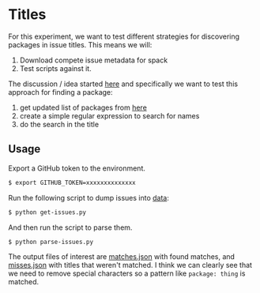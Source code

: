 # Titles

For this experiment, we want to test different strategies for discovering
packages in issue titles. This means we will:

1. Download compete issue metadata for spack
2. Test scripts against it.

The discussion / idea started [here](https://github.com/spack/spack-bot/pull/28#discussion_r681256500)
and specifically we want to test this approach for finding a package:

1. get updated list of packages from [here](https://spack.github.io/packages/data/packages.json)
2. create a simple regular expression to search for names
3. do the search in the title

## Usage

Export a GitHub token to the environment.

```bash
$ export GITHUB_TOKEN=xxxxxxxxxxxxxx
```

Run the following script to dump issues into [data](data):

```bash
$ python get-issues.py
```

And then run the script to parse them.

```bash
$ python parse-issues.py
```

The output files of interest are [matches.json](matches.json) with found matches,
and [misses.json](misses.json) with titles that weren't matched. I think we can clearly
see that we need to remove special characters so a pattern like `package: thing` is matched.
